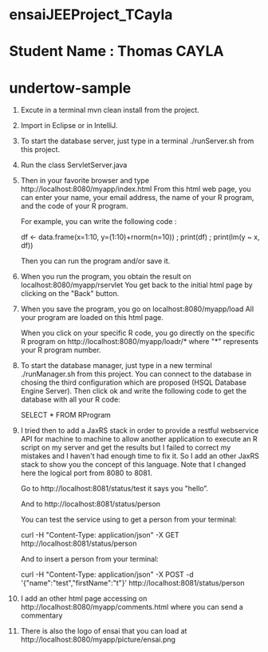# ensaiJEEProject_TCayla
# Student Name : Thomas CAYLA

# undertow-sample

1. Excute in a terminal mvn clean install from the project.

2. Import in Eclipse or in IntelliJ.

3. To start the database server, just type in a terminal ./runServer.sh from this project.

4. Run the class ServletServer.java

5. Then in your favorite browser and type http://localhost:8080/myapp/index.html
   From this html web page, you can enter your name, your email address, the name of your R program, and the code of your R program.
   
   For example, you can write the following code :
   
   df <- data.frame(x=1:10, y=(1:10)+rnorm(n=10)) ;
   print(df) ;
   print(lm(y ~ x, df))
   
   Then you can run the program and/or save it.
   
6. When you run the program, you obtain the result on localhost:8080/myapp/rservlet
   You get back to the initial html page by clicking on the "Back" button.
   
7. When you save the program, you go on localhost:8080/myapp/load
   All your program are loaded on this html page.
   
   When you click on your specific R code, you go directly on the specific R program on http://localhost:8080/myapp/loadr/* where "*" represents your R program number. 
   
8. To start the database manager, just type in a new terminal ./runManager.sh from this project.
   You can connect to the database in chosing the third configuration which are proposed (HSQL Database Engine Server).
   Then click ok and write the following code to get the database with all your R code: 
   
   SELECT * FROM RProgram
   
9. I tried then to add a JaxRS stack in order to provide a restful webservice API for machine to machine to allow another application to execute an R script on my server and get the results but I failed to correct my mistakes and I haven't had enough time to fix it. So I add an other JaxRS stack to show you the concept of this language. 
	Note that I changed here the logical port from 8080 to 8081.
	
	Go to http://localhost:8081/status/test it says you "hello”.
	
	And to http://localhost:8081/status/person 
	
	You can test the service using to get a person from your terminal:
	
	curl -H "Content-Type: application/json" -X GET http://localhost:8081/status/person
	
	And to insert a person from your terminal:
	
	curl -H "Content-Type: application/json" -X POST -d '{"name":"test","firstName":"t"}' http://localhost:8081/status/person
	
  
10. I add an other html page accessing on http://localhost:8080/myapp/comments.html where you can send a commentary

11. There is also the logo of ensai that you can load at http://localhost:8080/myapp/picture/ensai.png



